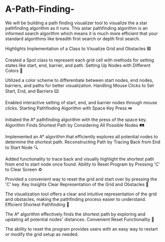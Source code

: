 # A-Path-Finding-
We will be building a path finding visualizer tool to visualize the a star pathfinding algorithm as it runs. This astar pathfinding algorithm is an informed search algorithm which means it is much more efficient that your standard algorithms like breadth first search or depth first search.

Highlights
Implementation of a Class to Visualize Grid and Obstacles 🟦

Created a Spot class to represent each grid cell with methods for setting states like start, end, barrier, and path.
Setting Up Nodes with Different Colors 🎨

Utilized a color scheme to differentiate between start nodes, end nodes, barriers, and paths for better visualization.
Handling Mouse Clicks to Set Start, End, and Barriers ⌨️

Enabled interactive setting of start, end, and barrier nodes through mouse clicks.
Starting Pathfinding Algorithm with Space Key Press ⏯️

Initiated the A* pathfinding algorithm with the press of the space key.
Algorithm Finds Shortest Path by Considering All Possible Nodes 🛤️

Implemented an A* algorithm that efficiently explores all potential nodes to determine the shortest path.
Reconstructing Path by Tracing Back from End to Start Node 🔍

Added functionality to trace back and visually highlight the shortest path from end to start node once found.
Ability to Reset Program by Pressing 'C' to Clear Screen ♻️

Provided a convenient way to reset the grid and start over by pressing the 'C' key.
Key Insights
Clear Representation of the Grid and Obstacles 🧩

The visualization tool offers a clear and intuitive representation of the grid and obstacles, making the pathfinding process easier to understand.
Efficient Shortest Pathfinding 🚀

The A* algorithm effectively finds the shortest path by exploring and updating all potential nodes' distances.
Convenient Reset Functionality 🔄

The ability to reset the program provides users with an easy way to restart or modify the grid setup as needed.
